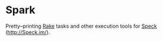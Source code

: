 Spark
=====
Pretty–printing [Rake][] tasks and other execution tools for [Speck][]
(<http://Speck.im/>).

  [Rake]: http://rake.rubyforge.org/ "Rake’s RDocs"
  [Speck]: http://github.com/elliottcable/Speck "Speck on GitHub"
